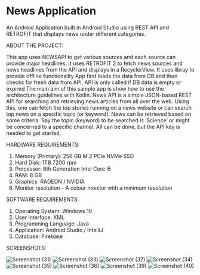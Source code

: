# News Application
An Android Application built in Android Studio using REST API and RETROFIT that displays news under different categories.

ABOUT THE PROJECT:

This app uses NEWSAPI to get various sources and each source can provide major headlines. It uses RETROFIT 2 to fetch news sources and news headlines from the API and displays in a RecyclerView. It uses libray to provide offline functionality App first loads the data from DB and then checks for fresh data from API, API is only called if DB data is empty or expired The main aim of this sample app is show how to use the architecture guidelines with Kotlin. News API is a simple JSON-based REST API for searching and retrieving news articles from all over the web. Using this, one can fetch the top stories running on a news website or can search top news on a specific topic (or keyword).
News can be retrieved based on some criteria. Say the topic (keyword) to be searched is ‘Science’ or might be concerned to a specific channel. All can be done, but the API key is needed to get started.

HARDWARE REQUIREMENTS:

1) Memory (Primary): 256 GB M.2 PCle NVMe SSD
2) Hard Disk: 1TB 7200 rpm
3) Processor: 8th Generation Intel Core i5
4) RAM: 8 GB
5) Graphics: RADEON / NVIDIA
5) Monitor resolution - A colour monitor with a minimum resolution

SOFTWARE REQUIREMENTS:

1) Operating System: Windows 10
2) User Interface: XML
3) Programming Language: Java
4) Application: Android Studio / IntelliJ
5) Database: Firebase

SCREENSHOTS:

![Screenshot (31)](https://user-images.githubusercontent.com/88102234/195902614-1794f0a0-7cd0-4b14-ac0e-5c487bf1d981.png)
![Screenshot (33)](https://user-images.githubusercontent.com/88102234/195902621-3e67e937-7643-4cd8-867c-f2a9766b5fbc.png)
![Screenshot (37)](https://user-images.githubusercontent.com/88102234/195902640-93535414-f0f9-40f0-87ff-a8ca55282e5d.png)
![Screenshot (34)](https://user-images.githubusercontent.com/88102234/195902626-69b1db55-5935-491c-8d59-4021a360b7c2.png)
![Screenshot (35)](https://user-images.githubusercontent.com/88102234/195902634-4a62a721-57e5-4d92-81b1-7f7804238cc8.png)
![Screenshot (36)](https://user-images.githubusercontent.com/88102234/195902636-3ac1a206-69df-48c3-a1cd-94e639e6b705.png)
![Screenshot (39)](https://user-images.githubusercontent.com/88102234/195902644-ebb9e6e6-caca-4aa3-97fe-1cea63332689.png)
![Screenshot (40)](https://user-images.githubusercontent.com/88102234/195902648-d296c3a5-b775-4335-8c2e-d99215ae5a6b.png)
